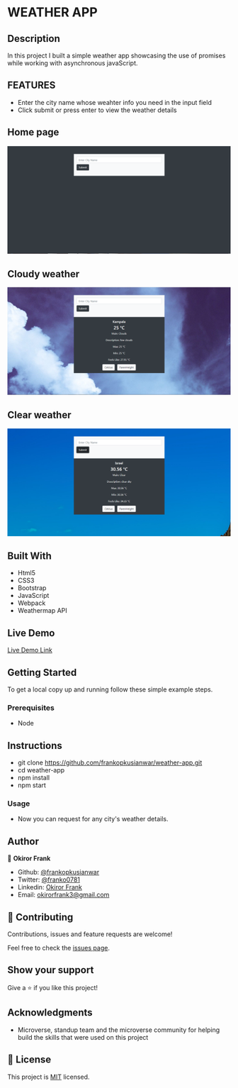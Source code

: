 # WEATHER APP

## Description

In this project I built a simple weather app showcasing the use of promises while working with asynchronous javaScript.

## FEATURES

- Enter the city name whose weahter info you need in the input field
- Click submit or press enter to view the weather details

## Home page
![screenshot](./screenshots/home.PNG)

## Cloudy weather

![screenshot](./screenshots/cloud.PNG)

## Clear weather

![screenshot](./screenshots/clear.PNG)


## Built With

- Html5
- CSS3
- Bootstrap
- JavaScript
- Webpack
- Weathermap API

## Live Demo

[Live Demo Link](https://raw.githack.com/frankopkusianwar/weather-app/featrure-weather/dist/index.html)

## Getting Started

To get a local copy up and running follow these simple example steps.

### Prerequisites

- Node

## Instructions

- git clone https://github.com/frankopkusianwar/weather-app.git
- cd weather-app
- npm install
- npm start

### Usage

- Now you can request for any city's weather details.

## Author

👤 **Okiror Frank**

- Github: [@frankopkusianwar](https://github.com/frankopkusianwar)
- Twitter: [@franko0781](https://twitter.com/franko0781)
- Linkedin: [Okiror Frank](https://linkedin.com/in/frank-okiror)
- Email: okirorfrank3@gmail.com

## 🤝 Contributing

Contributions, issues and feature requests are welcome!

Feel free to check the [issues page](issues/).

## Show your support

Give a ⭐️ if you like this project!

## Acknowledgments

- Microverse, standup team and the microverse community for helping build the skills that were used on this project

## 📝 License

This project is [MIT](lic.url) licensed.

